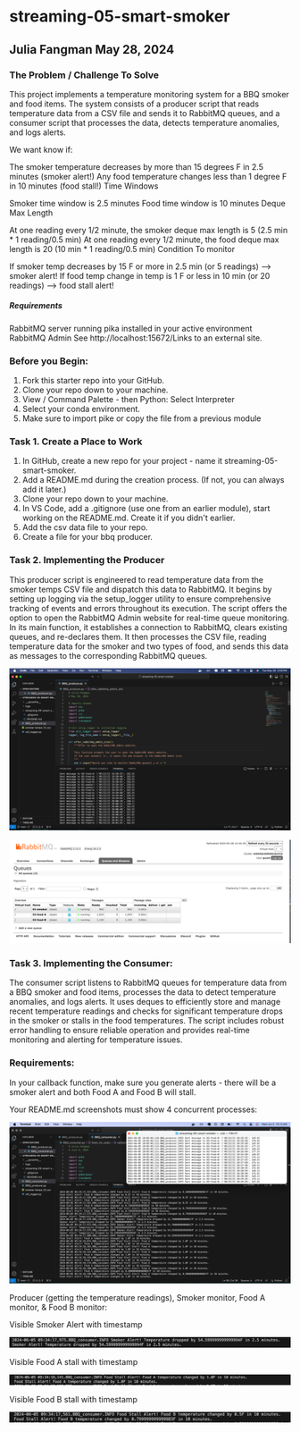 # streaming-05-smart-smoker 
## Julia Fangman    May 28, 2024


### The Problem / Challenge To Solve
This project implements a temperature monitoring system for a BBQ smoker and food items. The system consists of a producer script that reads temperature data from a CSV file and sends it to RabbitMQ queues, and a consumer script that processes the data, detects temperature anomalies, and logs alerts.

We want know if:

The smoker temperature decreases by more than 15 degrees F in 2.5 minutes (smoker alert!)
Any food temperature changes less than 1 degree F in 10 minutes (food stall!)
Time Windows

Smoker time window is 2.5 minutes
Food time window is 10 minutes
Deque Max Length

At one reading every 1/2 minute, the smoker deque max length is 5 (2.5 min * 1 reading/0.5 min)
At one reading every 1/2 minute, the food deque max length is 20 (10 min * 1 reading/0.5 min) 
Condition To monitor

If smoker temp decreases by 15 F or more in 2.5 min (or 5 readings)  --> smoker alert!
If food temp change in temp is 1 F or less in 10 min (or 20 readings)  --> food stall alert!

##### Requirements
RabbitMQ server running
pika installed in your active environment
RabbitMQ Admin
See http://localhost:15672/Links to an external site.

### Before you Begin: 
1. Fork this starter repo into your GitHub.
2. Clone your repo down to your machine.
3. View / Command Palette - then Python: Select Interpreter
4. Select your conda environment.
5. Make sure to import pike or copy the file from a previous module

### Task 1. Create a Place to Work
1. In GitHub, create a new repo for your project - name it streaming-05-smart-smoker.
2. Add a README.md during the creation process. (If not, you can always add it later.)
3. Clone your repo down to your machine. 
4. In VS Code, add a .gitignore (use one from an earlier module), start working on the README.md. Create it if you didn't earlier.
5. Add the csv data file to your repo. 
6. Create a file for your bbq producer.


### Task 2. Implementing the Producer 
This producer script is engineered to read temperature data from the smoker temps CSV file and dispatch this data to RabbitMQ. It begins by setting up logging via the setup_logger utility to ensure comprehensive tracking of events and errors throughout its execution. The script offers the option to open the RabbitMQ Admin website for real-time queue monitoring. In its main function, it establishes a connection to RabbitMQ, clears existing queues, and re-declares them. It then processes the CSV file, reading temperature data for the smoker and two types of food, and sends this data as messages to the corresponding RabbitMQ queues. 

![working producer image](IMG_9803.png) 

![RabbitMQ image ](IMG_9804.png) 

### Task 3. Implementing the Consumer:
The consumer script listens to RabbitMQ queues for temperature data from a BBQ smoker and food items, processes the data to detect temperature anomalies, and logs alerts. It uses deques to efficiently store and manage recent temperature readings and checks for significant temperature drops in the smoker or stalls in the food temperatures. The script includes robust error handling to ensure reliable operation and provides real-time monitoring and alerting for temperature issues.


### Requirements:
In your callback function, make sure you generate alerts - there will be a smoker alert and both Food A and Food B will stall. 

Your README.md screenshots must show 4 concurrent processes:


![4 Concurrent Processes](IMG_0177.png)

Producer (getting the temperature readings), Smoker monitor, Food A monitor, & Food B monitor:

Visible Smoker Alert with timestamp

![Smoker Alert](IMG_0179.png)

Visible Food A stall with timestamp

![Food A stall](IMG_0178.png)

Visible Food B stall with timestamp

![Food B stall](IMG_0180.png)
